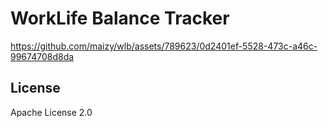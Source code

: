# WorkLife Balance Tracker


https://github.com/maizy/wlb/assets/789623/0d2401ef-5528-473c-a46c-99674708d8da


## License

Apache License 2.0
